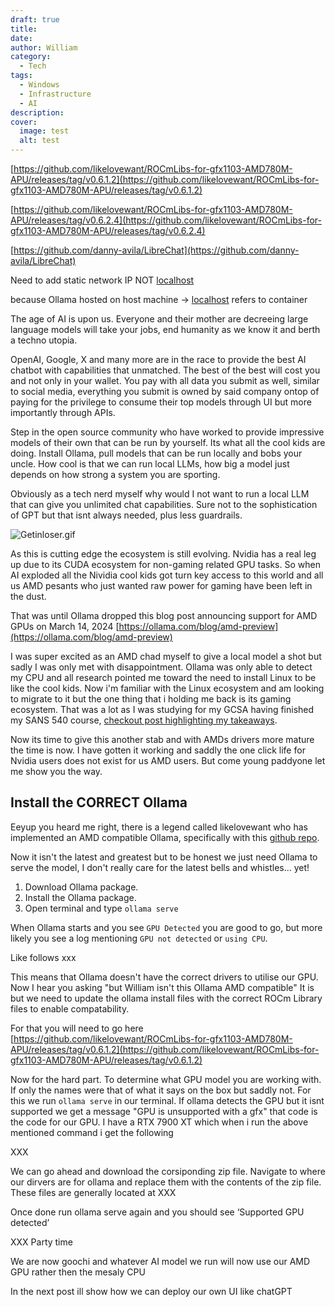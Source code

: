 ```yaml
---
draft: true
title: 
date: 
author: William
category:
  - Tech
tags:
  - Windows
  - Infrastructure
  - AI
description: 
cover:
  image: test
  alt: test
---
```

[https://github.com/likelovewant/ROCmLibs-for-gfx1103-AMD780M-APU/releases/tag/v0.6.1.2](https://github.com/likelovewant/ROCmLibs-for-gfx1103-AMD780M-APU/releases/tag/v0.6.1.2)

[https://github.com/likelovewant/ROCmLibs-for-gfx1103-AMD780M-APU/releases/tag/v0.6.2.4](https://github.com/likelovewant/ROCmLibs-for-gfx1103-AMD780M-APU/releases/tag/v0.6.2.4)

[https://github.com/danny-avila/LibreChat](https://github.com/danny-avila/LibreChat)

Need to add static network IP NOT [localhost](http://localhost)

because Ollama hosted on host machine → [localhost](http://localhost) refers to container


The age of AI is upon us. Everyone and their mother are decreeing large language models will take your jobs, end humanity as we know it and berth a techno utopia.

OpenAI, Google, X and many more are in the race to provide the best AI chatbot with capabilities that unmatched. The best of the best will cost you and not only in your wallet. You pay with all data you submit as well, similar to social media, everything you submit is owned by said company ontop of paying for the privilege to consume their top models through UI but more importantly through APIs. 

Step in the open source community who have worked to provide impressive models of their own that can be run by yourself. Its what all the cool kids are doing. Install Ollama, pull models that can be run locally and bobs your uncle. How cool is that we can run local LLMs, how big a model just depends on how strong a system you are sporting.

Obviously as a tech nerd myself why would I not want to run a local LLM that can give you unlimited chat capabilities. Sure not to the sophistication of GPT but that isnt always needed, plus less guardrails.

![Getinloser.gif](https://media0.giphy.com/media/v1.Y2lkPTc5MGI3NjExOTNxdWJtaXBuY2VndnNkeGpjZmM5cjdkaG81dHNqemdrYnQwcDUyNiZlcD12MV9pbnRlcm5hbF9naWZfYnlfaWQmY3Q9Zw/pyTkBNVthpwp0WVFw0/giphy.gif#center)

As this is cutting edge the ecosystem is still evolving. Nvidia has a real leg up due to its CUDA ecosystem for non-gaming related GPU tasks. So when AI exploded all the Nividia cool kids got turn key access to this world and all us AMD pesants who just wanted raw power for gaming have been left in the dust.

That was until Ollama dropped this blog post announcing support for AMD GPUs on March 14, 2024 [https://ollama.com/blog/amd-preview](https://ollama.com/blog/amd-preview)

I was super excited as an AMD chad myself to give a local model a shot but sadly I was only met with disappointment. Ollama was only able to detect my CPU and all research pointed me toward the need to install Linux to be like the cool kids. Now i'm familiar with the Linux ecosystem and am looking to migrate to it but the one thing that i holding me back is its gaming ecosystem. That was a lot as I was studying for my GCSA having finished my SANS 540 course, [checkout post highlighting my takeaways](./blog/tech/devsecops-lessons-from-sans-540/).

Now its time to give this another stab and with AMDs drivers more mature the time is now. I have gotten it working and saddly the one click life for Nvidia users does not exist for us AMD users. But come young paddyone let me show you the way.

## Install the CORRECT Ollama

Eeyup you heard me right, there is a legend called likelovewant who has implemented an AMD compatible Ollama, specifically with this [github repo](https://github.com/likelovewant/ollama-for-amd/releases).

Now it isn't the latest and greatest but to be honest we just need Ollama to serve the model, I don't really care for the latest bells and whistles… yet! 

1. Download Ollama package.
2. Install the Ollama package.
3. Open terminal and type `ollama serve`

When Ollama starts and you see `GPU Detected` you are good to go, but more likely you see a log mentioning `GPU not detected` or `using CPU`.

Like follows
xxx

This means that Ollama doesn't have the correct drivers to utilise our GPU. Now I hear you asking 
"but William isn't this Ollama AMD compatible"
It is but we need to update the ollama install files with the correct ROCm Library files to enable compatability.

For that you will need to go here
[https://github.com/likelovewant/ROCmLibs-for-gfx1103-AMD780M-APU/releases/tag/v0.6.1.2](https://github.com/likelovewant/ROCmLibs-for-gfx1103-AMD780M-APU/releases/tag/v0.6.1.2)

Now for the hard part. To determine what GPU model you are working with. If only the names were that of what it says on the box but saddly not. For this we run `ollama serve` in our terminal.
If ollama detects the GPU but it isnt supported we get a message "GPU is unsupported with a gfx" that code is the code for our GPU. I have a RTX 7900 XT which when i run the above mentioned command i get the following 

XXX

We can go ahead and download the corsiponding zip file. Navigate to where our dirvers are for ollama and replace them with the contents of the zip file.
These files are generally located at XXX

Once done run ollama serve again and you should see ‘Supported GPU detected’

XXX Party time

We are now goochi and whatever AI model we run will now use our AMD GPU rather then the mesaly CPU

In the next post ill show how we can deploy our own UI like chatGPT 
